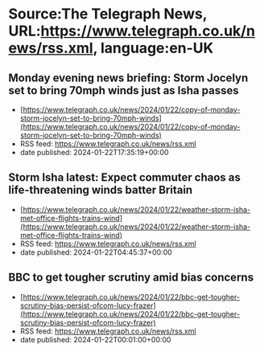 # Source:The Telegraph News, URL:https://www.telegraph.co.uk/news/rss.xml, language:en-UK

## Monday evening news briefing: Storm Jocelyn set to bring 70mph winds just as Isha passes
 - [https://www.telegraph.co.uk/news/2024/01/22/copy-of-monday-storm-jocelyn-set-to-bring-70mph-winds](https://www.telegraph.co.uk/news/2024/01/22/copy-of-monday-storm-jocelyn-set-to-bring-70mph-winds)
 - RSS feed: https://www.telegraph.co.uk/news/rss.xml
 - date published: 2024-01-22T17:35:19+00:00



## Storm Isha latest: Expect commuter chaos as life-threatening winds batter Britain
 - [https://www.telegraph.co.uk/news/2024/01/22/weather-storm-isha-met-office-flights-trains-wind](https://www.telegraph.co.uk/news/2024/01/22/weather-storm-isha-met-office-flights-trains-wind)
 - RSS feed: https://www.telegraph.co.uk/news/rss.xml
 - date published: 2024-01-22T04:45:37+00:00



## BBC to get tougher scrutiny amid bias concerns
 - [https://www.telegraph.co.uk/news/2024/01/22/bbc-get-tougher-scrutiny-bias-persist-ofcom-lucy-frazer](https://www.telegraph.co.uk/news/2024/01/22/bbc-get-tougher-scrutiny-bias-persist-ofcom-lucy-frazer)
 - RSS feed: https://www.telegraph.co.uk/news/rss.xml
 - date published: 2024-01-22T00:01:00+00:00



